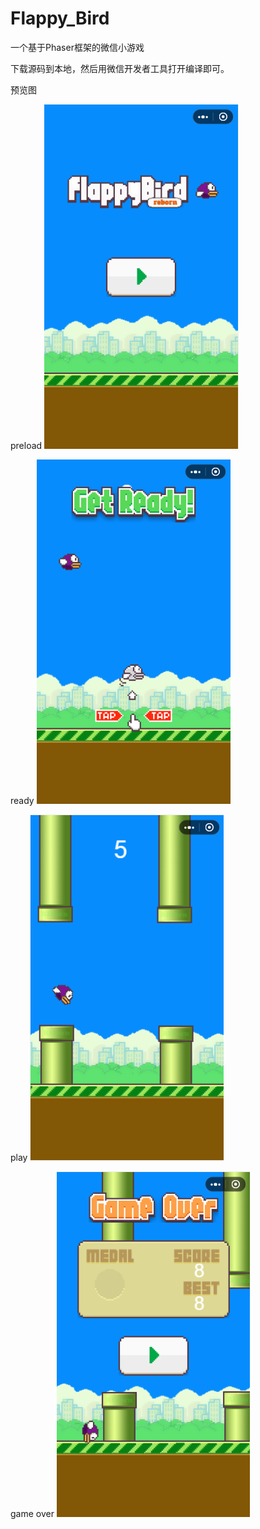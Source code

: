 # Flappy_Bird
一个基于Phaser框架的微信小游戏

下载源码到本地，然后用微信开发者工具打开编译即可。

预览图

preload
![image](https://github.com/jihan513/Flappy_Bird/blob/master/preview/preload.png)

ready
![image](https://github.com/jihan513/Flappy_Bird/blob/master/preview/ready.png)

play
![image](https://github.com/jihan513/Flappy_Bird/blob/master/preview/play.png)

game over
![image](https://github.com/jihan513/Flappy_Bird/blob/master/preview/gameover.png)
